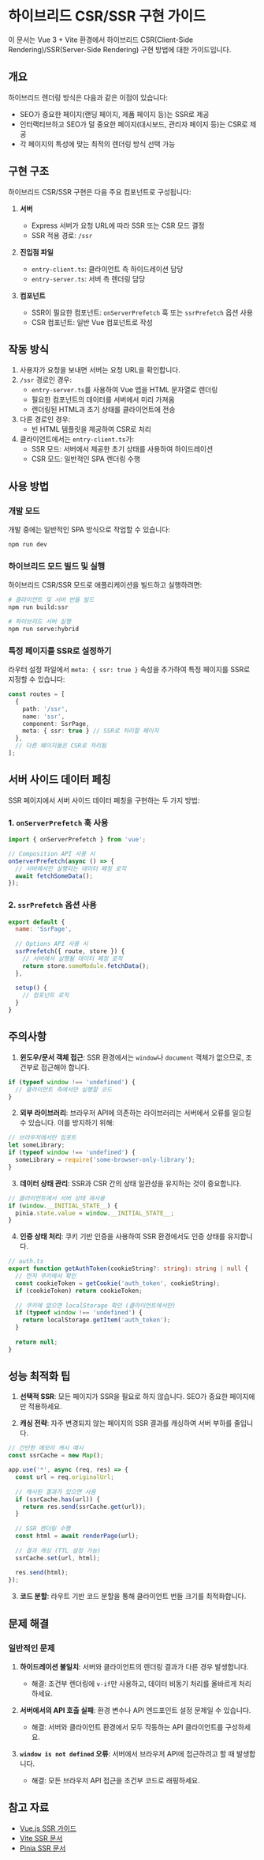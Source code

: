 # 하이브리드 CSR/SSR 구현 가이드

이 문서는 Vue 3 + Vite 환경에서 하이브리드 CSR(Client-Side Rendering)/SSR(Server-Side Rendering) 구현 방법에 대한 가이드입니다.

## 개요

하이브리드 렌더링 방식은 다음과 같은 이점이 있습니다:

- SEO가 중요한 페이지(랜딩 페이지, 제품 페이지 등)는 SSR로 제공
- 인터랙티브하고 SEO가 덜 중요한 페이지(대시보드, 관리자 페이지 등)는 CSR로 제공
- 각 페이지의 특성에 맞는 최적의 렌더링 방식 선택 가능

## 구현 구조

하이브리드 CSR/SSR 구현은 다음 주요 컴포넌트로 구성됩니다:

1. **서버**
   - Express 서버가 요청 URL에 따라 SSR 또는 CSR 모드 결정
   - SSR 적용 경로: `/ssr`

2. **진입점 파일**
   - `entry-client.ts`: 클라이언트 측 하이드레이션 담당
   - `entry-server.ts`: 서버 측 렌더링 담당

3. **컴포넌트**
   - SSR이 필요한 컴포넌트: `onServerPrefetch` 훅 또는 `ssrPrefetch` 옵션 사용
   - CSR 컴포넌트: 일반 Vue 컴포넌트로 작성

## 작동 방식

1. 사용자가 요청을 보내면 서버는 요청 URL을 확인합니다.
2. `/ssr` 경로인 경우:
   - `entry-server.ts`를 사용하여 Vue 앱을 HTML 문자열로 렌더링
   - 필요한 컴포넌트의 데이터를 서버에서 미리 가져옴
   - 렌더링된 HTML과 초기 상태를 클라이언트에 전송
3. 다른 경로인 경우:
   - 빈 HTML 템플릿을 제공하여 CSR로 처리
4. 클라이언트에서는 `entry-client.ts`가:
   - SSR 모드: 서버에서 제공한 초기 상태를 사용하여 하이드레이션
   - CSR 모드: 일반적인 SPA 렌더링 수행

## 사용 방법

### 개발 모드

개발 중에는 일반적인 SPA 방식으로 작업할 수 있습니다:

```bash
npm run dev
```

### 하이브리드 모드 빌드 및 실행

하이브리드 CSR/SSR 모드로 애플리케이션을 빌드하고 실행하려면:

```bash
# 클라이언트 및 서버 번들 빌드
npm run build:ssr

# 하이브리드 서버 실행
npm run serve:hybrid
```

### 특정 페이지를 SSR로 설정하기

라우터 설정 파일에서 `meta: { ssr: true }` 속성을 추가하여 특정 페이지를 SSR로 지정할 수 있습니다:

```typescript
const routes = [
  {
    path: '/ssr',
    name: 'ssr',
    component: SsrPage,
    meta: { ssr: true } // SSR로 처리할 페이지
  },
  // 다른 페이지들은 CSR로 처리됨
];
```

## 서버 사이드 데이터 페칭

SSR 페이지에서 서버 사이드 데이터 페칭을 구현하는 두 가지 방법:

### 1. `onServerPrefetch` 훅 사용

```typescript
import { onServerPrefetch } from 'vue';

// Composition API 사용 시
onServerPrefetch(async () => {
  // 서버에서만 실행되는 데이터 페칭 로직
  await fetchSomeData();
});
```

### 2. `ssrPrefetch` 옵션 사용

```javascript
export default {
  name: 'SsrPage',
  
  // Options API 사용 시
  ssrPrefetch({ route, store }) {
    // 서버에서 실행될 데이터 페칭 로직
    return store.someModule.fetchData();
  },
  
  setup() {
    // 컴포넌트 로직
  }
}
```

## 주의사항

1. **윈도우/문서 객체 접근**: SSR 환경에서는 `window`나 `document` 객체가 없으므로, 조건부로 접근해야 합니다.

```typescript
if (typeof window !== 'undefined') {
  // 클라이언트 측에서만 실행할 코드
}
```

2. **외부 라이브러리**: 브라우저 API에 의존하는 라이브러리는 서버에서 오류를 일으킬 수 있습니다. 이를 방지하기 위해:

```typescript
// 브라우저에서만 임포트
let someLibrary;
if (typeof window !== 'undefined') {
  someLibrary = require('some-browser-only-library');
}
```

3. **데이터 상태 관리**: SSR과 CSR 간의 상태 일관성을 유지하는 것이 중요합니다.

```typescript
// 클라이언트에서 서버 상태 재사용
if (window.__INITIAL_STATE__) {
  pinia.state.value = window.__INITIAL_STATE__;
}
```

4. **인증 상태 처리**: 쿠키 기반 인증을 사용하여 SSR 환경에서도 인증 상태를 유지합니다.

```typescript
// auth.ts
export function getAuthToken(cookieString?: string): string | null {
  // 먼저 쿠키에서 확인
  const cookieToken = getCookie('auth_token', cookieString);
  if (cookieToken) return cookieToken;
  
  // 쿠키에 없으면 localStorage 확인 (클라이언트에서만)
  if (typeof window !== 'undefined') {
    return localStorage.getItem('auth_token');
  }
  
  return null;
}
```

## 성능 최적화 팁

1. **선택적 SSR**: 모든 페이지가 SSR을 필요로 하지 않습니다. SEO가 중요한 페이지에만 적용하세요.

2. **캐싱 전략**: 자주 변경되지 않는 페이지의 SSR 결과를 캐싱하여 서버 부하를 줄입니다.

```javascript
// 간단한 메모리 캐시 예시
const ssrCache = new Map();

app.use('*', async (req, res) => {
  const url = req.originalUrl;
  
  // 캐시된 결과가 있으면 사용
  if (ssrCache.has(url)) {
    return res.send(ssrCache.get(url));
  }
  
  // SSR 렌더링 수행
  const html = await renderPage(url);
  
  // 결과 캐싱 (TTL 설정 가능)
  ssrCache.set(url, html);
  
  res.send(html);
});
```

3. **코드 분할**: 라우트 기반 코드 분할을 통해 클라이언트 번들 크기를 최적화합니다.

## 문제 해결

### 일반적인 문제

1. **하이드레이션 불일치**: 서버와 클라이언트의 렌더링 결과가 다른 경우 발생합니다.
   - 해결: 조건부 렌더링에 `v-if`만 사용하고, 데이터 비동기 처리를 올바르게 처리하세요.

2. **서버에서의 API 호출 실패**: 환경 변수나 API 엔드포인트 설정 문제일 수 있습니다.
   - 해결: 서버와 클라이언트 환경에서 모두 작동하는 API 클라이언트를 구성하세요.

3. **`window is not defined` 오류**: 서버에서 브라우저 API에 접근하려고 할 때 발생합니다.
   - 해결: 모든 브라우저 API 접근을 조건부 코드로 래핑하세요.

## 참고 자료

- [Vue.js SSR 가이드](https://v3.vuejs.org/guide/ssr/introduction.html)
- [Vite SSR 문서](https://vitejs.dev/guide/ssr.html)
- [Pinia SSR 문서](https://pinia.vuejs.org/ssr/)
